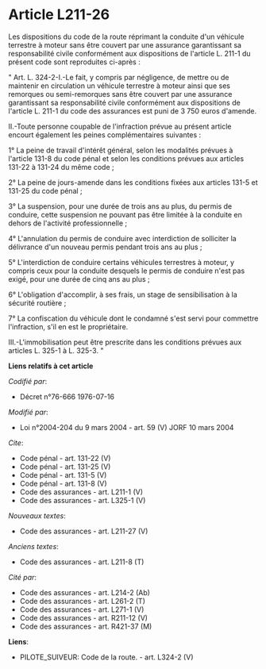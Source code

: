 # Article L211-26

Les dispositions du code de la route réprimant la conduite d'un véhicule terrestre à moteur sans être couvert par une
assurance garantissant sa responsabilité civile conformément aux dispositions de l'article L. 211-1 du présent code sont
reproduites ci-après : 

" Art. L. 324-2-I.-Le fait, y compris par négligence, de mettre ou de maintenir en circulation un véhicule terrestre à moteur
ainsi que ses remorques ou semi-remorques sans être couvert par une assurance garantissant sa responsabilité civile
conformément aux dispositions de l'article L. 211-1 du code des assurances est puni de 3 750 euros d'amende. 

II.-Toute personne coupable de l'infraction prévue au présent article encourt également les peines complémentaires
suivantes : 

1° La peine de travail d'intérêt général, selon les modalités prévues à l'article 131-8 du code pénal et selon les conditions
prévues aux articles 131-22 à 131-24 du même code ; 

2° La peine de jours-amende dans les conditions fixées aux articles 131-5 et 131-25 du code pénal ; 

3° La suspension, pour une durée de trois ans au plus, du permis de conduire, cette suspension ne pouvant pas être limitée à
la conduite en dehors de l'activité professionnelle ; 

4° L'annulation du permis de conduire avec interdiction de solliciter la délivrance d'un nouveau permis pendant trois ans au
plus ; 

5° L'interdiction de conduire certains véhicules terrestres à moteur, y compris ceux pour la conduite desquels le permis de
conduire n'est pas exigé, pour une durée de cinq ans au plus ; 

6° L'obligation d'accomplir, à ses frais, un stage de sensibilisation à la sécurité routière ; 

7° La confiscation du véhicule dont le condamné s'est servi pour commettre l'infraction, s'il en est le propriétaire. 

III.-L'immobilisation peut être prescrite dans les conditions prévues aux articles L. 325-1 à L. 325-3. "

**Liens relatifs à cet article**

_Codifié par_:

  - Décret n°76-666 1976-07-16

_Modifié par_:

  - Loi n°2004-204 du 9 mars 2004 - art. 59 (V) JORF 10 mars 2004

_Cite_:

  - Code pénal - art. 131-22 (V)
  - Code pénal - art. 131-25 (V)
  - Code pénal - art. 131-5 (V)
  - Code pénal - art. 131-8 (V)
  - Code des assurances - art. L211-1 (V)
  - Code des assurances - art. L325-1 (V)

_Nouveaux textes_:

  - Code des assurances - art. L211-27 (V)

_Anciens textes_:

  - Code des assurances - art. L211-8 (T)

_Cité par_:

  - Code des assurances - art. L214-2 (Ab)
  - Code des assurances - art. L261-2 (T)
  - Code des assurances - art. L271-1 (V)
  - Code des assurances - art. R211-12 (V)
  - Code des assurances - art. R421-37 (M)

**Liens**:

  - PILOTE_SUIVEUR: Code de la route. - art. L324-2 (V)
